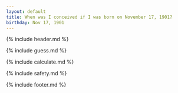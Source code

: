 ```yaml
---
layout: default
title: When was I conceived if I was born on November 17, 1901?
birthday: Nov 17, 1901
---
```


{% include header.md %}

{% include guess.md %}

{% include calculate.md %}

{% include safety.md %}

{% include footer.md %}



